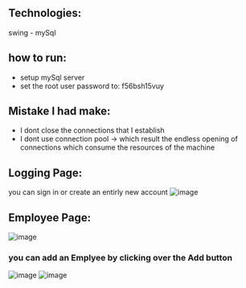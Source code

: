 ## Technologies:
swing - mySql

## how to run:
- setup mySql server
- set the root user password to: f56bsh15vuy

## Mistake I had make:
- I dont close the connections that I establish
- I dont use connection pool 
-> which result the endless opening of connections which consume the resources of the machine

## Logging Page:
you can sign in or create an entirly new account
![image](https://user-images.githubusercontent.com/89187266/183295633-c39729d7-387b-44dc-b74d-9c443b1a290b.png)

## Employee Page:
![image](https://user-images.githubusercontent.com/89187266/183295758-1743bfc4-c996-4732-8d21-d173f0fcd560.png)

### you can add an Emplyee by clicking over the Add button
![image](https://user-images.githubusercontent.com/89187266/183295849-1dbf495b-bce7-485c-9d49-8efd08c75e04.png)
![image](https://user-images.githubusercontent.com/89187266/183295852-3973c478-bef6-4bf7-a436-670be929a0f4.png)

